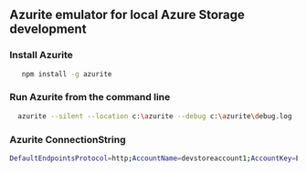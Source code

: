 ## Azurite emulator for local Azure Storage development

### Install Azurite

```bash
   npm install -g azurite
```

### Run Azurite from the command line

```bash
  azurite --silent --location c:\azurite --debug c:\azurite\debug.log
```

### Azurite ConnectionString

```bash
DefaultEndpointsProtocol=http;AccountName=devstoreaccount1;AccountKey=Eby8vdM02xNOcqFlqUwJPLlmEtlCDXJ1OUzFT50uSRZ6IFsuFq2UVErCz4I6tq/K1SZFPTOtr/KBHBeksoGMGw==;BlobEndpoint=http://127.0.0.1:10000/devstoreaccount1;QueueEndpoint=http://127.0.0.1:10001/devstoreaccount1;
```
